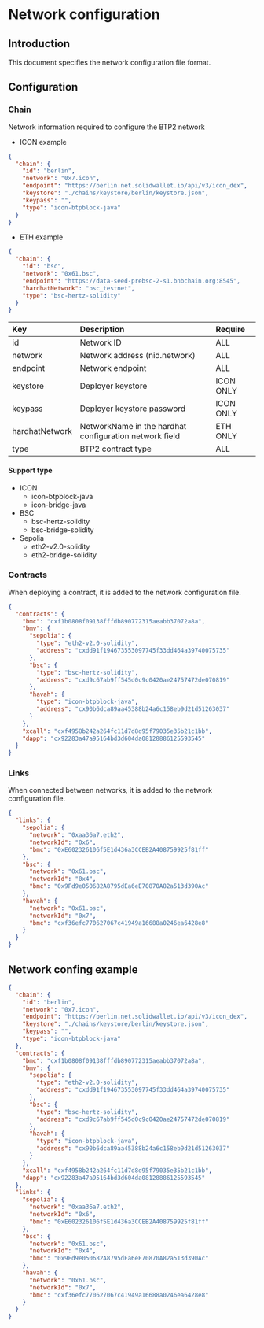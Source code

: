 # Network configuration

## Introduction

This document specifies the network configuration file format.

## Configuration

### Chain

Network information required to configure the BTP2 network

* ICON example

```json
{
  "chain": {
    "id": "berlin",
    "network": "0x7.icon",
    "endpoint": "https://berlin.net.solidwallet.io/api/v3/icon_dex",
    "keystore": "./chains/keystore/berlin/keystore.json",
    "keypass": "",
    "type": "icon-btpblock-java"
  }
}
```

* ETH example

```json
{
  "chain": {
    "id": "bsc",
    "network": "0x61.bsc",
    "endpoint": "https://data-seed-prebsc-2-s1.bnbchain.org:8545",
    "hardhatNetwork": "bsc_testnet",
    "type": "bsc-hertz-solidity"
  }
}
```

| Key            | Description                                            | Require   |
|:---------------|:-------------------------------------------------------|:----------|
| id             | Network ID                                             | ALL       |
| network        | Network address (nid.network)                          | ALL       |
| endpoint       | Network endpoint                                       | ALL       |
| keystore       | Deployer keystore                                      | ICON ONLY |
| keypass        | Deployer keystore password                             | ICON ONLY |
| hardhatNetwork | NetworkName in the hardhat configuration network field | ETH ONLY  |
| type           | BTP2 contract type                                     | ALL       |

#### Support type

* ICON
    * icon-btpblock-java
    * icon-bridge-java
* BSC
    * bsc-hertz-solidity
    * bsc-bridge-solidity
* Sepolia
    * eth2-v2.0-solidity
    * eth2-bridge-solidity

### Contracts

When deploying a contract, it is added to the network configuration file.

```json
{
  "contracts": {
    "bmc": "cxf1b0808f09138fffdb890772315aeabb37072a8a",
    "bmv": {
      "sepolia": {
        "type": "eth2-v2.0-solidity",
        "address": "cxdd91f194673553097745f33dd464a39740075735"
      },
      "bsc": {
        "type": "bsc-hertz-solidity",
        "address": "cxd9c67ab9ff545d0c9c0420ae24757472de070819"
      },
      "havah": {
        "type": "icon-btpblock-java",
        "address": "cx90b6dca89aa45388b24a6c158eb9d21d51263037"
      }
    },
    "xcall": "cxf4958b242a264fc11d7d8d95f79035e35b21c1bb",
    "dapp": "cx92283a47a95164bd3d604da08128886125593545"
  }
}
```

### Links

When connected between networks, it is added to the network configuration file.

```json
{
  "links": {
    "sepolia": {
      "network": "0xaa36a7.eth2",
      "networkId": "0x6",
      "bmc": "0xE602326106f5E1d436a3CCEB2A408759925f81ff"
    },
    "bsc": {
      "network": "0x61.bsc",
      "networkId": "0x4",
      "bmc": "0x9Fd9e050682A8795dEa6eE70870A82a513d390Ac"
    },
    "havah": {
      "network": "0x61.bsc",
      "networkId": "0x7",
      "bmc": "cxf36efc770627067c41949a16688a0246ea6428e8"
    }
  }
}
```

## Network confing example

```json
{
  "chain": {
    "id": "berlin",
    "network": "0x7.icon",
    "endpoint": "https://berlin.net.solidwallet.io/api/v3/icon_dex",
    "keystore": "./chains/keystore/berlin/keystore.json",
    "keypass": "",
    "type": "icon-btpblock-java"
  },
  "contracts": {
    "bmc": "cxf1b0808f09138fffdb890772315aeabb37072a8a",
    "bmv": {
      "sepolia": {
        "type": "eth2-v2.0-solidity",
        "address": "cxdd91f194673553097745f33dd464a39740075735"
      },
      "bsc": {
        "type": "bsc-hertz-solidity",
        "address": "cxd9c67ab9ff545d0c9c0420ae24757472de070819"
      },
      "havah": {
        "type": "icon-btpblock-java",
        "address": "cx90b6dca89aa45388b24a6c158eb9d21d51263037"
      }
    },
    "xcall": "cxf4958b242a264fc11d7d8d95f79035e35b21c1bb",
    "dapp": "cx92283a47a95164bd3d604da08128886125593545"
  },
  "links": {
    "sepolia": {
      "network": "0xaa36a7.eth2",
      "networkId": "0x6",
      "bmc": "0xE602326106f5E1d436a3CCEB2A408759925f81ff"
    },
    "bsc": {
      "network": "0x61.bsc",
      "networkId": "0x4",
      "bmc": "0x9Fd9e050682A8795dEa6eE70870A82a513d390Ac"
    },
    "havah": {
      "network": "0x61.bsc",
      "networkId": "0x7",
      "bmc": "cxf36efc770627067c41949a16688a0246ea6428e8"
    }
  }
}
```

